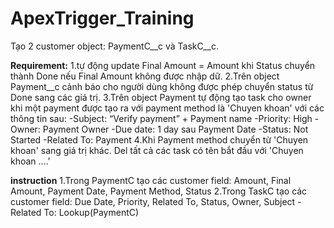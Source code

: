 # ApexTrigger_Training
Tạo 2 customer object: PaymentC__c và TaskC__c.

**Requirement:**
1.tự động update Final Amount = Amount khi Status chuyển thành Done nếu Final Amount không được nhập dữ.
2.Trên object Payment__c cảnh báo cho người dùng không được phép chuyển status từ Done sang các giá trị.
3.Trên object Payment tự động tạo task cho owner khi một payment được tạo ra với payment method là 'Chuyen khoan' với các thông tin sau:
-Subject: “Verify payment” + Payment name
-Priority: High
-Owner: Payment Owner
-Due date: 1 day sau Payment Date
-Status: Not Started
-Related To: Payment
4.Khi Payment method chuyển từ 'Chuyen khoan' sang giá trị khác. Del tất cả các task có tên bắt đầu với 'Chuyen khoan ....'

**instruction**
1.Trong PaymentC tạo các customer field: Amount, Final Amount, Payment Date, Payment Method, Status
2.Trong TaskC tạo các customer field: Due Date, Priority, Related To, Status, Owner, Subject
  -Related To: Lookup(PaymentC) 
